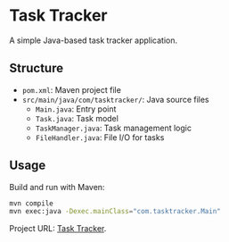 # Task Tracker

A simple Java-based task tracker application.

## Structure

- `pom.xml`: Maven project file
- `src/main/java/com/tasktracker/`: Java source files
  - `Main.java`: Entry point
  - `Task.java`: Task model
  - `TaskManager.java`: Task management logic
  - `FileHandler.java`: File I/O for tasks

## Usage

Build and run with Maven:

```sh
mvn compile
mvn exec:java -Dexec.mainClass="com.tasktracker.Main"
```

Project URL: [Task Tracker](https://github.com/AitHFifi/task-tracker).
